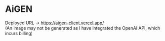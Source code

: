 # AiGEN

Deployed URL -> https://aigen-client.vercel.app/
<br>
(An image may not be generated as I have integrated the OpenAI API, which incurs billing)
